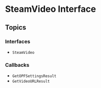 # SteamVideo Interface

## Topics

### Interfaces
- ``SteamVideo``

### Callbacks
- ``GetOPFSettingsResult``
- ``GetVideoURLResult``
